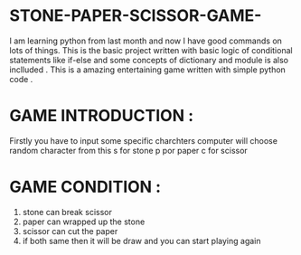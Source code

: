 # STONE-PAPER-SCISSOR-GAME-
I am learning python from last month and now I have good commands on lots of things.
This is the basic project written with basic logic of conditional statements like if-else 
and some concepts of dictionary and module is also inclluded .
This is a amazing entertaining game written with simple python code .


# GAME INTRODUCTION :
Firstly you have to input some specific charchters 
computer will choose random character from this 
s for stone 
p por paper 
c for scissor 

# GAME CONDITION :
1) stone can break scissor
2) paper can wrapped up the stone
3) scissor can cut the paper
4) if both same then it will be draw and you can start playing again 



